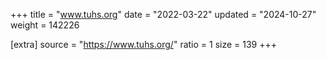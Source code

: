 +++
title = "www.tuhs.org"
date = "2022-03-22"
updated = "2024-10-27"
weight = 142226

[extra]
source = "https://www.tuhs.org/"
ratio = 1
size = 139
+++
